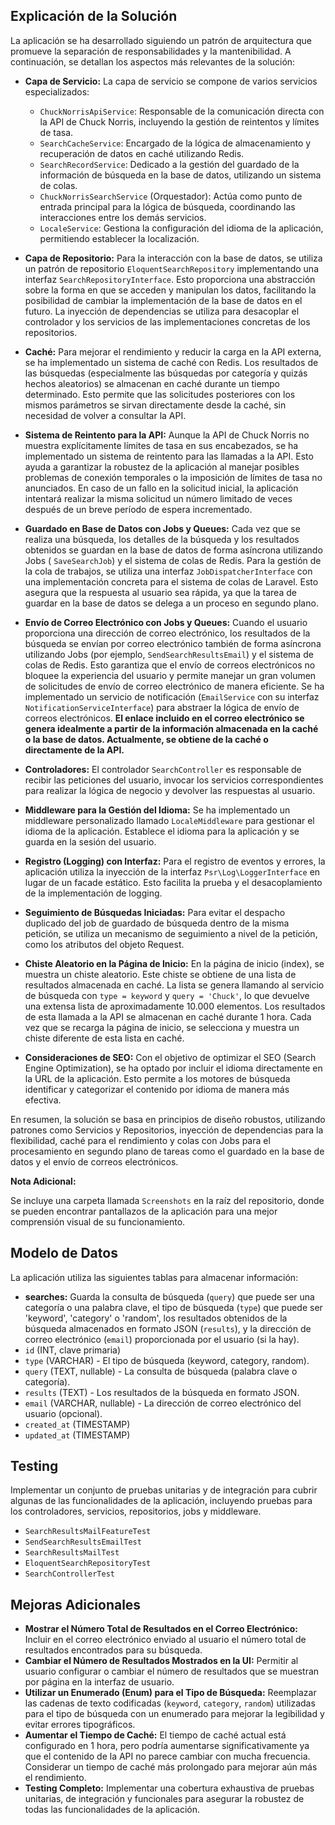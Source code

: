 ## Explicación de la Solución

La aplicación se ha desarrollado siguiendo un patrón de arquitectura que promueve la separación de responsabilidades y la mantenibilidad. A continuación, se detallan los aspectos más relevantes de la solución:

* **Capa de Servicio:** La capa de servicio se compone de varios servicios especializados:
    * `ChuckNorrisApiService`: Responsable de la comunicación directa con la API de Chuck Norris, incluyendo la gestión de reintentos y límites de tasa.
    * `SearchCacheService`: Encargado de la lógica de almacenamiento y recuperación de datos en caché utilizando Redis.
    * `SearchRecordService`: Dedicado a la gestión del guardado de la información de búsqueda en la base de datos, utilizando un sistema de colas.
    * `ChuckNorrisSearchService` (Orquestador): Actúa como punto de entrada principal para la lógica de búsqueda, coordinando las interacciones entre los demás servicios.
    * `LocaleService`: Gestiona la configuración del idioma de la aplicación, permitiendo establecer la localización.

* **Capa de Repositorio:** Para la interacción con la base de datos, se utiliza un patrón de repositorio `EloquentSearchRepository` implementando una interfaz `SearchRepositoryInterface`. Esto proporciona una abstracción sobre la forma en que se acceden y manipulan los datos, facilitando la posibilidad de cambiar la implementación de la base de datos en el futuro. La inyección de dependencias se utiliza para desacoplar el controlador y los servicios de las implementaciones concretas de los repositorios.

* **Caché:** Para mejorar el rendimiento y reducir la carga en la API externa, se ha implementado un sistema de caché con Redis. Los resultados de las búsquedas (especialmente las búsquedas por categoría y quizás hechos aleatorios) se almacenan en caché durante un tiempo determinado. Esto permite que las solicitudes posteriores con los mismos parámetros se sirvan directamente desde la caché, sin necesidad de volver a consultar la API.

* **Sistema de Reintento para la API:** Aunque la API de Chuck Norris no muestra explícitamente límites de tasa en sus encabezados, se ha implementado un sistema de reintento para las llamadas a la API. Esto ayuda a garantizar la robustez de la aplicación al manejar posibles problemas de conexión temporales o la imposición de límites de tasa no anunciados. En caso de un fallo en la solicitud inicial, la aplicación intentará realizar la misma solicitud un número limitado de veces después de un breve período de espera incrementado.

* **Guardado en Base de Datos con Jobs y Queues:** Cada vez que se realiza una búsqueda, los detalles de la búsqueda y los resultados obtenidos se guardan en la base de datos de forma asíncrona utilizando Jobs ( `SaveSearchJob`) y el sistema de colas de Redis. Para la gestión de la cola de trabajos, se utiliza una interfaz `JobDispatcherInterface` con una implementación concreta para el sistema de colas de Laravel. Esto asegura que la respuesta al usuario sea rápida, ya que la tarea de guardar en la base de datos se delega a un proceso en segundo plano.

* **Envío de Correo Electrónico con Jobs y Queues:** Cuando el usuario proporciona una dirección de correo electrónico, los resultados de la búsqueda se envían por correo electrónico también de forma asíncrona utilizando Jobs (por ejemplo, `SendSearchResultsEmail`) y el sistema de colas de Redis. Esto garantiza que el envío de correos electrónicos no bloquee la experiencia del usuario y permite manejar un gran volumen de solicitudes de envío de correo electrónico de manera eficiente. Se ha implementado un servicio de notificación (`EmailService` con su interfaz `NotificationServiceInterface`) para abstraer la lógica de envío de correos electrónicos. **El enlace incluido en el correo electrónico se genera idealmente a partir de la información almacenada en la caché o la base de datos. Actualmente, se obtiene de la caché o directamente de la API.**

* **Controladores:** El controlador `SearchController` es responsable de recibir las peticiones del usuario, invocar los servicios correspondientes para realizar la lógica de negocio y devolver las respuestas al usuario.

* **Middleware para la Gestión del Idioma:** Se ha implementado un middleware personalizado llamado `LocaleMiddleware` para gestionar el idioma de la aplicación. Establece el idioma para la aplicación y se guarda en la sesión del usuario.

* **Registro (Logging) con Interfaz:** Para el registro de eventos y errores, la aplicación utiliza la inyección de la interfaz `Psr\Log\LoggerInterface` en lugar de un facade estático. Esto facilita la prueba y el desacoplamiento de la implementación de logging.

* **Seguimiento de Búsquedas Iniciadas:** Para evitar el despacho duplicado del job de guardado de búsqueda dentro de la misma petición, se utiliza un mecanismo de seguimiento a nivel de la petición, como los atributos del objeto Request.

* **Chiste Aleatorio en la Página de Inicio:** En la página de inicio (index), se muestra un chiste aleatorio. Este chiste se obtiene de una lista de resultados almacenada en caché. La lista se genera llamando al servicio de búsqueda con `type = keyword` y `query = 'Chuck'`, lo que devuelve una extensa lista de aproximadamente 10.000 elementos. Los resultados de esta llamada a la API se almacenan en caché durante 1 hora. Cada vez que se recarga la página de inicio, se selecciona y muestra un chiste diferente de esta lista en caché.

* **Consideraciones de SEO:** Con el objetivo de optimizar el SEO (Search Engine Optimization), se ha optado por incluir el idioma directamente en la URL de la aplicación. Esto permite a los motores de búsqueda identificar y categorizar el contenido por idioma de manera más efectiva.

En resumen, la solución se basa en principios de diseño robustos, utilizando patrones como Servicios y Repositorios, inyección de dependencias para la flexibilidad, caché para el rendimiento y colas con Jobs para el procesamiento en segundo plano de tareas como el guardado en la base de datos y el envío de correos electrónicos.

**Nota Adicional:**

Se incluye una carpeta llamada `Screenshots` en la raíz del repositorio, donde se pueden encontrar pantallazos de la aplicación para una mejor comprensión visual de su funcionamiento.


## Modelo de Datos

La aplicación utiliza las siguientes tablas para almacenar información:

* **searches:** Guarda la consulta de búsqueda (`query`) que puede ser una categoría o una palabra clave, el tipo de búsqueda (`type`) que puede ser 'keyword', 'category' o 'random', los resultados obtenidos de la búsqueda almacenados en formato JSON (`results`), y la dirección de correo electrónico (`email`) proporcionada por el usuario (si la hay).
* `id` (INT, clave primaria)
* `type` (VARCHAR) - El tipo de búsqueda (keyword, category, random).
* `query` (TEXT, nullable) - La consulta de búsqueda (palabra clave o categoría).
* `results` (TEXT) - Los resultados de la búsqueda en formato JSON.
* `email` (VARCHAR, nullable) - La dirección de correo electrónico del usuario (opcional).
* `created_at` (TIMESTAMP)
* `updated_at` (TIMESTAMP)

## Testing

Implementar un conjunto de pruebas unitarias y de integración para cubrir algunas de las funcionalidades de la aplicación, incluyendo pruebas para los controladores, servicios, repositorios, jobs y middleware.
   
 * `SearchResultsMailFeatureTest`
 * `SendSearchResultsEmailTest`
 * `SearchResultsMailTest`
 * `EloquentSearchRepositoryTest`
 * `SearchControllerTest`



## Mejoras Adicionales

* **Mostrar el Número Total de Resultados en el Correo Electrónico:** Incluir en el correo electrónico enviado al usuario el número total de resultados encontrados para su búsqueda.
* **Cambiar el Número de Resultados Mostrados en la UI:** Permitir al usuario configurar o cambiar el número de resultados que se muestran por página en la interfaz de usuario.
* **Utilizar un Enumerado (Enum) para el Tipo de Búsqueda:** Reemplazar las cadenas de texto codificadas (`keyword`, `category`, `random`) utilizadas para el tipo de búsqueda con un enumerado para mejorar la legibilidad y evitar errores tipográficos.
* **Aumentar el Tiempo de Caché:** El tiempo de caché actual está configurado en 1 hora, pero podría aumentarse significativamente ya que el contenido de la API no parece cambiar con mucha frecuencia. Considerar un tiempo de caché más prolongado para mejorar aún más el rendimiento.
* **Testing Completo:** Implementar una cobertura exhaustiva de pruebas unitarias, de integración y funcionales para asegurar la robustez de todas las funcionalidades de la aplicación.
